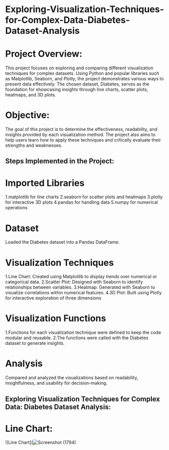 # Exploring-Visualization-Techniques-for-Complex-Data-Diabetes-Dataset-Analysis
# Project Overview:
This project focuses on exploring and comparing different visualization techniques for complex datasets. Using Python and popular libraries such as Matplotlib, Seaborn, and Plotly, the project demonstrates various ways to present data effectively. The chosen dataset, Diabetes, serves as the foundation for showcasing insights through line charts, scatter plots, heatmaps, and 3D plots.
# Objective:
The goal of this project is to determine the effectiveness, readability, and insights provided by each visualization method. The project also aims to help users learn how to apply these techniques and critically evaluate their strengths and weaknesses.
## Steps Implemented in the Project:
# Imported Libraries
1.matplotlib for line charts
2.seaborn for scatter plots and heatmaps
3.plotly for interactive 3D plots
4.pandas for handling data
5.numpy for numerical operations
# Dataset 
Loaded the Diabetes dataset into a Pandas DataFrame.
# Visualization Techniques
1.Line Chart: Created using Matplotlib to display trends over numerical or categorical data.
2.Scatter Plot: Designed with Seaborn to identify relationships between variables.
3.Heatmap: Generated with Seaborn to visualize correlations within numerical features.
4.3D Plot: Built using Plotly for interactive exploration of three dimensions
# Visualization Functions
1.Functions for each visualization technique were defined to keep the code modular and reusable.
2.The functions were called with the Diabetes dataset to generate insights.
# Analysis
Compared and analyzed the visualizations based on readability, insightfulness, and usability for decision-making.


## Exploring Visualization Techniques for Complex Data: Diabetes Dataset Analysis:
# Line Chart:
![Line Chart](![Screenshot (1794)](https://github.com/user-attachments/assets/3fa87221-e576-452e-9c3c-3067b0edc49a)



